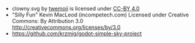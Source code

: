 - clowny.svg by [twemoji](https://github.com/twitter/twemoji) is licensed under [CC-BY 4.0](https://creativecommons.org/licenses/by/4.0/)
- "Silly Fun" Kevin MacLeod (incompetech.com) Licensed under Creative Commons: By Attribution 3.0 http://creativecommons.org/licenses/by/3.0
- https://github.com/krzmig/godot-simple-sky-project
